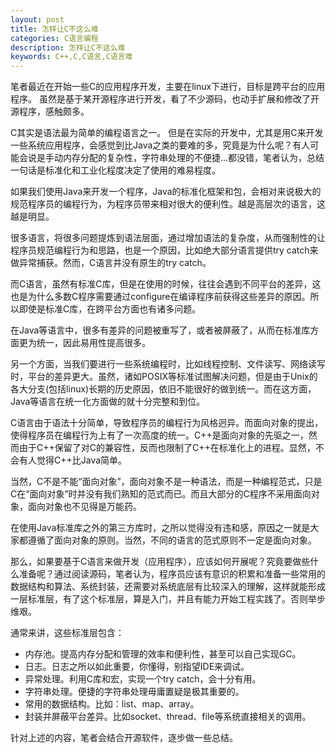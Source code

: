 ```yaml
---
layout: post
title: 怎样让C不这么难
categories: C语言编程
description: 怎样让C不这么难
keywords: C++,C,C语言,C语言难
---
```


笔者最近在开始一些C的应用程序开发，主要在linux下进行，目标是跨平台的应用程序。
虽然是基于某开源程序进行开发，看了不少源码，也动手扩展和修改了开源程序，感触颇多。

C其实是语法最为简单的编程语言之一。
但是在实际的开发中，尤其是用C来开发一些系统应用程序，会感觉到比Java之类的要难的多，究竟是为什么呢？有人可能会说是手动内存分配的复杂性，字符串处理的不便捷…都没错，笔者认为，总结一句话是标准化和工业化程度决定了使用的难易程度。

如果我们使用Java来开发一个程序，Java的标准化框架和包，会相对来说极大的规范程序员的编程行为，为程序员带来相对很大的便利性。越是高层次的语言，这越是明显。

很多语言，将很多问题提炼到语法层面，通过增加语法的复杂度，从而强制性的让程序员规范编程行为和思路，也是一个原因，比如绝大部分语言提供try catch来做异常捕获。然而，C语言并没有原生的try catch。

而C语言，虽然有标准C库，但是在使用的时候，往往会遇到不同平台的差异，这也是为什么多数C程序需要通过configure在编译程序前获得这些差异的原因。所以即使是标准C库，在跨平台方面也有诸多问题。

在Java等语言中，很多有差异的问题被重写了，或者被屏蔽了，从而在标准库方面更为统一，因此易用性提高很多。

另一个方面，当我们要进行一些系统编程时，比如线程控制、文件读写、网络读写时，平台的差异更大。虽然，诸如POSIX等标准试图解决问题，但是由于Unix的各大分支(包括linux)长期的历史原因，依旧不能很好的做到统一。而在这方面，Java等语言在统一化方面做的就十分完整和到位。

C语言由于语法十分简单，导致程序员的编程行为风格迥异。而面向对象的提出，使得程序员在编程行为上有了一次高度的统一。C++是面向对象的先驱之一，然而由于C++保留了对C的兼容性，反而也限制了C++在标准化上的进程。显然，不会有人觉得C++比Java简单。

当然，C不是不能“面向对象”，面向对象不是一种语法，而是一种编程范式，只是C在“面向对象”时并没有我们熟知的范式而已。而且大部分的C程序不采用面向对象，面向对象也不见得是万能药。

在使用Java标准库之外的第三方库时，之所以觉得没有违和感，原因之一就是大家都遵循了面向对象的原则。当然，不同的语言的范式原则不一定是面向对象。

那么，如果要基于C语言来做开发（应用程序），应该如何开展呢？究竟要做些什么准备呢？通过阅读源码，笔者认为，程序员应该有意识的积累和准备一些常用的数据结构和算法、系统封装，还需要对系统底层有比较深入的理解，这样就能形成一层标准层，有了这个标准层，算是入门，并且有能力开始工程实践了。否则举步维艰。

通常来讲，这些标准层包含：

* 内存池。提高内存分配和管理的效率和便利性，甚至可以自己实现GC。
* 日志。日志之所以如此重要，你懂得，别指望IDE来调试。
* 异常处理。利用C库和宏，实现一个try catch，会十分有用。
* 字符串处理。便捷的字符串处理毋庸置疑是极其重要的。
* 常用的数据结构。比如：list、map、array。
* 封装并屏蔽平台差异。比如socket、thread、file等系统直接相关的调用。

针对上述的内容，笔者会结合开源软件，逐步做一些总结。